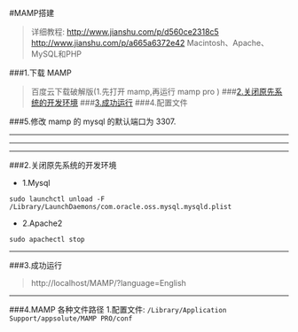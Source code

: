 #MAMP搭建
>详细教程: http://www.jianshu.com/p/d560ce2318c5
>http://www.jianshu.com/p/a665a6372e42
>Macintosh、Apache、MySQL和PHP



###1.下载 MAMP
>百度云下载破解版(1.先打开 mamp,再运行 mamp pro )
###[2.关闭原先系统的开发环境](#close_pre_envi)
###[3.成功运行](#successful)
###4.配置文件

###5.修改 mamp 的 mysql 的默认端口为 3307.

***
***
***

###2.关闭原先系统的开发环境<a name="close_pre_envi"/>
* 1.Mysql
```
sudo launchctl unload -F /Library/LaunchDaemons/com.oracle.oss.mysql.mysqld.plist
```
* 2.Apache2
```
sudo apachectl stop
```

***

###3.成功运行<a name="successful"/>
>http://localhost/MAMP/?language=English

***
###4.MAMP 各种文件路径
1.配置文件:
```/Library/Application Support/appsolute/MAMP PRO/conf```





